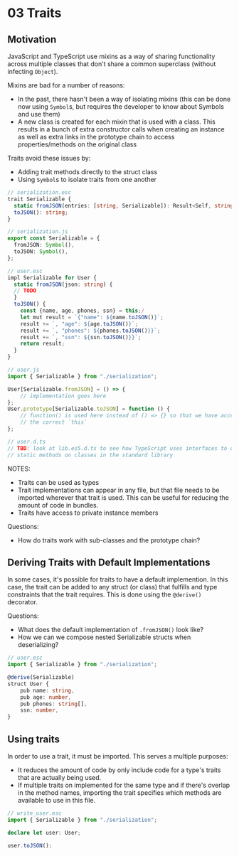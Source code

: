 # 03 Traits

## Motivation

JavaScript and TypeScript use mixins as a way of sharing functionality across
multiple classes that don't share a common superclass (without infecting
`Object`).

Mixins are bad for a number of reasons:

- In the past, there hasn't been a way of isolating mixins (this can be done now
  using `Symbol`s, but requires the developer to know about Symbols and use
  them)
- A new class is created for each mixin that is used with a class. This results
  in a bunch of extra constructor calls when creating an instance as well as
  extra links in the prototype chain to access properties/methods on the
  original class

Traits avoid these issues by:

- Adding trait methods directly to the struct class
- Using `Symbol`s to isolate traits from one another

```ts
// serialization.esc
trait Serializable {
  static fromJSON(entries: [string, Serializable]): Result<Self, string>;
  toJSON(): string;
}

// serialization.js
export const Serializable = {
  fromJSON: Symbol(),
  toJSON: Symbol(),
};

// user.esc
impl Serializable for User {
  static fromJSON(json: string) {
  // TODO
  }
  toJSON() {
    const {name, age, phones, ssn} = this;/
    let mut result = `{"name": ${name.toJSON()}`;
    result += `, "age": ${age.toJSON()}`;
    result += `, "phones": ${phones.toJSON()}}`;
    result += `, "ssn": ${ssn.toJSON()}}`;
    return result;
  }
}

// user.js
import { Serializable } from "./serialization";

User[Serializable.fromJSON] = () => {
    // implementation goes here
};
User.prototype[Serializable.toJSON] = function () {
    // function() is used here instead of () => {} so that we have access to
    // the correct `this`
};

// user.d.ts
// TBD: look at lib.es5.d.ts to see how TypeScript uses interfaces to declare
// static methods on classes in the standard library
```

NOTES:

- Traits can be used as types
- Trait implementations can appear in any file, but that file needs to be
  imported wherever that trait is used. This can be useful for reducing the
  amount of code in bundles.
- Traits have access to private instance members

Questions:

- How do traits work with sub-classes and the prototype chain?

## Deriving Traits with Default Implementations

In some cases, it's possible for traits to have a default implemention. In this
case, the trait can be added to any struct (or class) that fulfills and type
constraints that the trait requires. This is done using the `@derive()`
decorator.

Questions:

- What does the default implementation of `.fromJSON()` look like?
- How we can we compose nested Serializable structs when deserializing?

```ts
// user.esc
import { Serializable } from "./serialization";

@derive(Serializable)
struct User {
    pub name: string,
    pub age: number,
    pub phones: string[],
    ssn: number,
}
```

## Using traits

In order to use a trait, it must be imported. This serves a multiple purposes:

- It reduces the amount of code by only include code for a type's traits that
  are actually being used.
- If multiple traits on implemented for the same type and if there's overlap in
  the method names, importing the trait specifies which methods are available to
  use in this file.

```ts
// write_user.esc
import { Serializable } from "./serialization";

declare let user: User;

user.toJSON();
```
